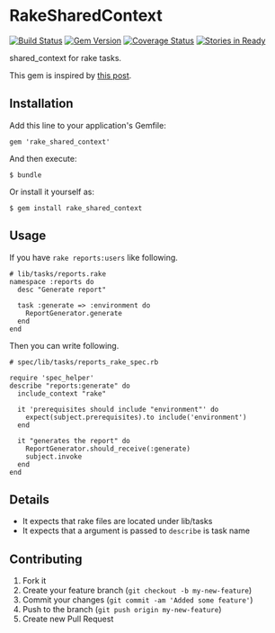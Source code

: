# RakeSharedContext

[![Build Status](https://travis-ci.org/willnet/rake_shared_context.png)](https://travis-ci.org/willnet/rake_shared_context)
[![Gem Version](https://badge.fury.io/rb/rake_shared_context.png)](http://badge.fury.io/rb/rake_shared_context)
[![Coverage Status](https://coveralls.io/repos/willnet/rake_shared_context/badge.png)](https://coveralls.io/r/willnet/rake_shared_context)
[![Stories in Ready](https://badge.waffle.io/willnet/rake_shared_context.png?label=ready&title=Ready)](https://waffle.io/willnet/rake_shared_context)

shared_context for rake tasks.

This gem is inspired by [this post](http://robots.thoughtbot.com/post/11957424161/test-rake-tasks-like-a-boss).

## Installation

Add this line to your application's Gemfile:

    gem 'rake_shared_context'

And then execute:

    $ bundle

Or install it yourself as:

    $ gem install rake_shared_context

## Usage

If you have `rake reports:users` like following.

~~~
# lib/tasks/reports.rake
namespace :reports do
  desc "Generate report"

  task :generate => :environment do
    ReportGenerator.generate
  end
end
~~~

Then you can write following.

~~~
# spec/lib/tasks/reports_rake_spec.rb

require 'spec_helper'
describe "reports:generate" do
  include_context "rake"

  it 'prerequisites should include "environment"' do
    expect(subject.prerequisites).to include('environment')
  end

  it "generates the report" do
    ReportGenerator.should_receive(:generate)
    subject.invoke
  end
end
~~~

## Details

* It expects that rake files are located under lib/tasks
* It expects that a argument is passed to `describe` is task name

## Contributing

1. Fork it
2. Create your feature branch (`git checkout -b my-new-feature`)
3. Commit your changes (`git commit -am 'Added some feature'`)
4. Push to the branch (`git push origin my-new-feature`)
5. Create new Pull Request
